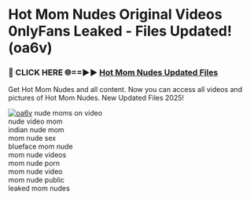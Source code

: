 # Hot Mom Nudes Original Videos 0nlyFans Leaked - Files Updated! (oa6v)

<h3>🔴 CLICK HERE 🌐==►► <a href="https://tinyurl.com/5h6xmrr3" rel="nofollow">Hot Mom Nudes Updated Files</a></h3>

Get Hot Mom Nudes and all content. Now you can access all videos and pictures of Hot Mom Nudes. New Updated Files 2025!

[![oa6v](https://i.imgur.com/KVD873Z.gif)](https://tinyurl.com/5h6xmrr3)
nude moms on video<br>
nude video mom<br>
indian nude mom<br>
mom nude sex<br>
blueface mom nude<br>
mom nude videos<br>
mom nude porn<br>
mom nude video<br>
mom nude public<br>
leaked mom nudes